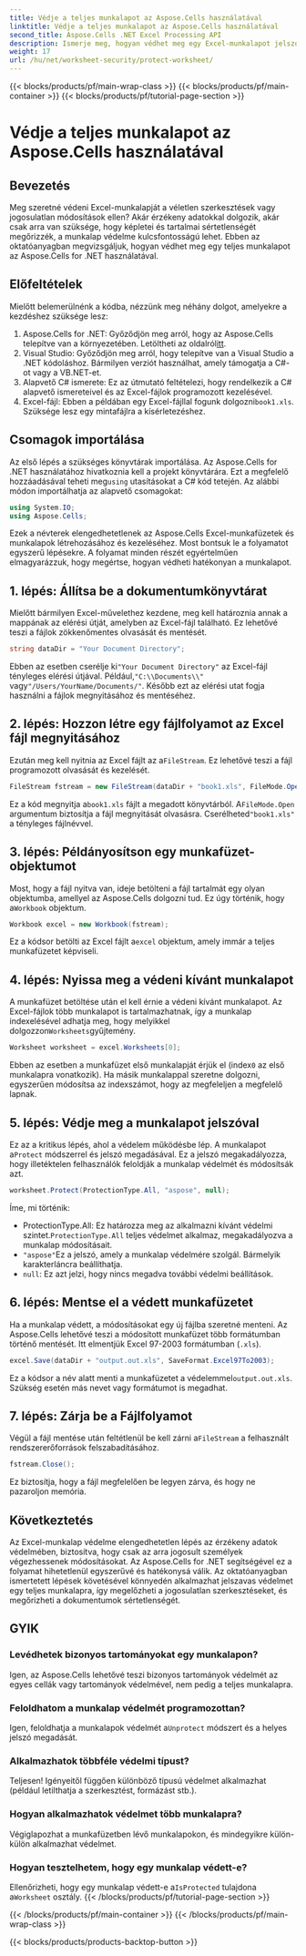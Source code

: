 ```yaml
---
title: Védje a teljes munkalapot az Aspose.Cells használatával
linktitle: Védje a teljes munkalapot az Aspose.Cells használatával
second_title: Aspose.Cells .NET Excel Processing API
description: Ismerje meg, hogyan védhet meg egy Excel-munkalapot jelszóval az Aspose.Cells for .NET használatával. Lépésről lépésre bemutató oktatóanyag az adatok könnyű védelméhez.
weight: 17
url: /hu/net/worksheet-security/protect-worksheet/
---
```


{{< blocks/products/pf/main-wrap-class >}}
{{< blocks/products/pf/main-container >}}
{{< blocks/products/pf/tutorial-page-section >}}

# Védje a teljes munkalapot az Aspose.Cells használatával

## Bevezetés
Meg szeretné védeni Excel-munkalapját a véletlen szerkesztések vagy jogosulatlan módosítások ellen? Akár érzékeny adatokkal dolgozik, akár csak arra van szüksége, hogy képletei és tartalmai sértetlenségét megőrizzék, a munkalap védelme kulcsfontosságú lehet. Ebben az oktatóanyagban megvizsgáljuk, hogyan védhet meg egy teljes munkalapot az Aspose.Cells for .NET használatával.
## Előfeltételek
Mielőtt belemerülnénk a kódba, nézzünk meg néhány dolgot, amelyekre a kezdéshez szüksége lesz:
1.  Aspose.Cells for .NET: Győződjön meg arról, hogy az Aspose.Cells telepítve van a környezetében. Letöltheti az oldalról[itt](https://releases.aspose.com/cells/net/).
2. Visual Studio: Győződjön meg arról, hogy telepítve van a Visual Studio a .NET kódoláshoz. Bármilyen verziót használhat, amely támogatja a C#-ot vagy a VB.NET-et.
3. Alapvető C# ismerete: Ez az útmutató feltételezi, hogy rendelkezik a C# alapvető ismereteivel és az Excel-fájlok programozott kezelésével.
4.  Excel-fájl: Ebben a példában egy Excel-fájllal fogunk dolgozni`book1.xls`. Szüksége lesz egy mintafájlra a kísérletezéshez.
## Csomagok importálása
 Az első lépés a szükséges könyvtárak importálása. Az Aspose.Cells for .NET használatához hivatkoznia kell a projekt könyvtárára. Ezt a megfelelő hozzáadásával teheti meg`using` utasításokat a C# kód tetején.
Az alábbi módon importálhatja az alapvető csomagokat:
```csharp
using System.IO;
using Aspose.Cells;
```
Ezek a névterek elengedhetetlenek az Aspose.Cells Excel-munkafüzetek és munkalapok létrehozásához és kezeléséhez.
Most bontsuk le a folyamatot egyszerű lépésekre. A folyamat minden részét egyértelműen elmagyarázzuk, hogy megértse, hogyan védheti hatékonyan a munkalapot.
## 1. lépés: Állítsa be a dokumentumkönyvtárat
Mielőtt bármilyen Excel-művelethez kezdene, meg kell határoznia annak a mappának az elérési útját, amelyben az Excel-fájl található. Ez lehetővé teszi a fájlok zökkenőmentes olvasását és mentését.
```csharp
string dataDir = "Your Document Directory";
```
 Ebben az esetben cserélje ki`"Your Document Directory"` az Excel-fájl tényleges elérési útjával. Például,`"C:\\Documents\\"` vagy`"/Users/YourName/Documents/"`. Később ezt az elérési utat fogja használni a fájlok megnyitásához és mentéséhez.
## 2. lépés: Hozzon létre egy fájlfolyamot az Excel fájl megnyitásához
 Ezután meg kell nyitnia az Excel fájlt az a`FileStream`. Ez lehetővé teszi a fájl programozott olvasását és kezelését.
```csharp
FileStream fstream = new FileStream(dataDir + "book1.xls", FileMode.Open);
```
 Ez a kód megnyitja a`book1.xls` fájlt a megadott könyvtárból. A`FileMode.Open` argumentum biztosítja a fájl megnyitását olvasásra. Cserélheted`"book1.xls"` a tényleges fájlnévvel.
## 3. lépés: Példányosítson egy munkafüzet-objektumot
 Most, hogy a fájl nyitva van, ideje betölteni a fájl tartalmát egy olyan objektumba, amellyel az Aspose.Cells dolgozni tud. Ez úgy történik, hogy a`Workbook` objektum.
```csharp
Workbook excel = new Workbook(fstream);
```
 Ez a kódsor betölti az Excel fájlt a`excel` objektum, amely immár a teljes munkafüzetet képviseli.
## 4. lépés: Nyissa meg a védeni kívánt munkalapot
 A munkafüzet betöltése után el kell érnie a védeni kívánt munkalapot. Az Excel-fájlok több munkalapot is tartalmazhatnak, így a munkalap indexelésével adhatja meg, hogy melyikkel dolgozzon`Worksheets`gyűjtemény.
```csharp
Worksheet worksheet = excel.Worksheets[0];
```
 Ebben az esetben a munkafüzet első munkalapját érjük el (index`0` az első munkalapra vonatkozik). Ha másik munkalappal szeretne dolgozni, egyszerűen módosítsa az indexszámot, hogy az megfeleljen a megfelelő lapnak.
## 5. lépés: Védje meg a munkalapot jelszóval
 Ez az a kritikus lépés, ahol a védelem működésbe lép. A munkalapot a`Protect` módszerrel és jelszó megadásával. Ez a jelszó megakadályozza, hogy illetéktelen felhasználók feloldják a munkalap védelmét és módosítsák azt.
```csharp
worksheet.Protect(ProtectionType.All, "aspose", null);
```
Íme, mi történik:
-  ProtectionType.All: Ez határozza meg az alkalmazni kívánt védelmi szintet.`ProtectionType.All` teljes védelmet alkalmaz, megakadályozva a munkalap módosításait.
- `"aspose"`Ez a jelszó, amely a munkalap védelmére szolgál. Bármelyik karakterláncra beállíthatja.
- `null`: Ez azt jelzi, hogy nincs megadva további védelmi beállítások.
## 6. lépés: Mentse el a védett munkafüzetet
Ha a munkalap védett, a módosításokat egy új fájlba szeretné menteni. Az Aspose.Cells lehetővé teszi a módosított munkafüzet több formátumban történő mentését. Itt elmentjük Excel 97-2003 formátumban (`.xls`).
```csharp
excel.Save(dataDir + "output.out.xls", SaveFormat.Excel97To2003);
```
 Ez a kódsor a név alatt menti a munkafüzetet a védelemmel`output.out.xls`. Szükség esetén más nevet vagy formátumot is megadhat.
## 7. lépés: Zárja be a Fájlfolyamot
 Végül a fájl mentése után feltétlenül be kell zárni a`FileStream` a felhasznált rendszererőforrások felszabadításához.
```csharp
fstream.Close();
```
Ez biztosítja, hogy a fájl megfelelően be legyen zárva, és hogy ne pazaroljon memória.
## Következtetés
Az Excel-munkalap védelme elengedhetetlen lépés az érzékeny adatok védelmében, biztosítva, hogy csak az arra jogosult személyek végezhessenek módosításokat. Az Aspose.Cells for .NET segítségével ez a folyamat hihetetlenül egyszerűvé és hatékonysá válik. Az oktatóanyagban ismertetett lépések követésével könnyedén alkalmazhat jelszavas védelmet egy teljes munkalapra, így megelőzheti a jogosulatlan szerkesztéseket, és megőrizheti a dokumentumok sértetlenségét.
## GYIK
### Levédhetek bizonyos tartományokat egy munkalapon?  
Igen, az Aspose.Cells lehetővé teszi bizonyos tartományok védelmét az egyes cellák vagy tartományok védelmével, nem pedig a teljes munkalapra.
### Feloldhatom a munkalap védelmét programozottan?  
 Igen, feloldhatja a munkalapok védelmét a`Unprotect` módszert és a helyes jelszó megadását.
### Alkalmazhatok többféle védelmi típust?  
Teljesen! Igényeitől függően különböző típusú védelmet alkalmazhat (például letilthatja a szerkesztést, formázást stb.).
### Hogyan alkalmazhatok védelmet több munkalapra?  
Végiglapozhat a munkafüzetben lévő munkalapokon, és mindegyikre külön-külön alkalmazhat védelmet.
### Hogyan tesztelhetem, hogy egy munkalap védett-e?  
 Ellenőrizheti, hogy egy munkalap védett-e a`IsProtected` tulajdona a`Worksheet` osztály.
{{< /blocks/products/pf/tutorial-page-section >}}

{{< /blocks/products/pf/main-container >}}
{{< /blocks/products/pf/main-wrap-class >}}

{{< blocks/products/products-backtop-button >}}
